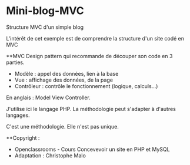 # Mini-blog-MVC
Structure MVC d'un simple blog

L'intérêt de cet exemple est de comprendre la structure d'un site codé en MVC

**MVC
Design pattern qui recommande de découper son code en 3 parties.
- Modèle : appel des données, lien à la base
- Vue : affichage des données, de la page
- Contrôleur : contrôle le fonctionnement (logique, calculs...)

En anglais : Model View Controller.

J'utilise ici le langage PHP.
La méthodologie peut s'adapter à d'autres langages.

C'est une méthodologie. Elle n'est pas unique.

**Copyright :
- Openclassrooms - Cours Concevevoir un site en PHP et MySQL
- Adaptation : Christophe Malo
